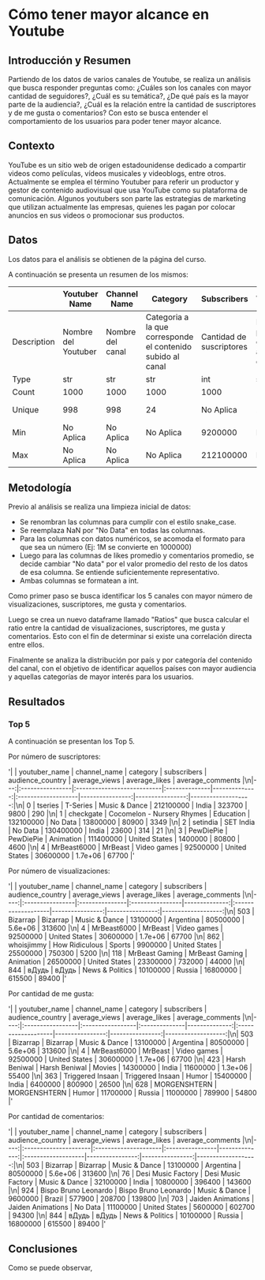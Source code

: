 # Cómo tener mayor alcance en Youtube

## Introducción y Resumen

Partiendo de los datos de varios canales de Youtube, se realiza un análisis que busca responder preguntas como: ¿Cuáles son los canales con mayor cantidad de seguidores?, ¿Cuál es su temática?, ¿De qué país es la mayor parte de la audiencia?, ¿Cuál es la relación entre la cantidad de suscriptores y de me gusta o comentarios? 
Con esto se busca entender el comportamiento de los usuarios para poder tener mayor alcance. 

## Contexto

YouTube es un sitio web de origen estadounidense dedicado a compartir videos como películas, vídeos musicales y videoblogs, entre otros. 
Actualmente se emplea el término Youtuber para referir un productor y gestor de contenido audiovisual que usa YouTube como su plataforma de comunicación. Algunos youtubers son parte las estrategias de marketing que utilizan actualmente las empresas, quienes les pagan por colocar anuncios en sus videos o promocionar sus productos. 

## Datos

Los datos para el análisis se obtienen de la página del curso.

A continuación se presenta un resumen de los mismos: 

|             | Youtuber Name       | Channel Name     | Category                                                    | Subscribers              | Audience Country                         | Average Views                        | Average Likes                   | Average Comments                 |
|-------------|---------------------|------------------|-------------------------------------------------------------|--------------------------|------------------------------------------|--------------------------------------|---------------------------------|----------------------------------|
| Description | Nombre del Youtuber | Nombre del canal | Categoria a la que corresponde el contenido subido al canal | Cantidad de suscriptores | Pais principal de la audiencia del canal | Cantidad promedio de visualizaciones | Cantidad promedio de 'Me gusta' | Cantidad promedio de comentarios |
| Type        |                 str |              str |                                                         str |                      int |                                      str |                                  int |                             int |                              int |
| Count       |                1000 |             1000 |                                                        1000 |                     1000 |                                     1000 |                                 1000 |                            1000 |                             1000 |
| Unique      |                 998 |              998 |                                                          24 |                No Aplica |                                       28 |                            No Aplica |                       No Aplica |                        No Aplica |
| Min         |           No Aplica |        No Aplica |                                                   No Aplica |                  9200000 |                                No Aplica |                                    0 |                               5 |                                1 |
| Max         |           No Aplica |        No Aplica |                                                   No Aplica |                212100000 |                                No Aplica |                             80500000 |                         5600000 |                           313600 |


## Metodología

Previo al análisis se realiza una limpieza inicial de datos:
<ul>
<li>Se renombran las columnas para cumplir con el estilo snake_case.</li>
<li>Se reemplaza NaN por "No Data" en todas las columnas.</li>
<li>Para las columnas con datos numéricos, se acomoda el formato para que sea un número (Ej: 1M se convierte en 1000000)</li>
<li>Luego para las columnas de likes promedio y comentarios promedio, se decide cambiar "No data" por el valor promedio del resto de los datos de esa columna. Se entiende suficientemente representativo.</li>
<li>Ambas columnas se formatean a int.</li>
</ul>

Como primer paso se busca identificar los 5 canales con mayor número de visualizaciones, suscriptores, me gusta y comentarios.

Luego se crea un nuevo dataframe llamado "Ratios" que busca calcular el ratio entre la cantidad de visualizaciones, suscriptores, me gusta y comentarios. Esto con el fin de determinar si existe una correlación directa entre ellos.

Finalmente se analiza la distribución por país y por categoría del contenido del canal, con el objetivo de identificar aquellos países con mayor audiencia y aquellas categorías de mayor interés para los usuarios.


## Resultados

### Top 5
A continuación se presentan los Top 5.

Por número de suscriptores:

'|    | youtuber_name   | channel_name               | category      |   subscribers | audience_country   |   average_views |   average_likes |   average_comments |\n|---:|:----------------|:---------------------------|:--------------|--------------:|:-------------------|----------------:|----------------:|-------------------:|\n|  0 | tseries         | T-Series                   | Music & Dance |     212100000 | India              |          323700 |      9800       |                290 |\n|  1 | checkgate       | Cocomelon - Nursery Rhymes | Education     |     132100000 | No Data            |        13800000 |     80900       |               3349 |\n|  2 | setindia        | SET India                  | No Data       |     130400000 | India              |           23600 |       314       |                 21 |\n|  3 | PewDiePie       | PewDiePie                  | Animation     |     111400000 | United States      |         1400000 |     80800       |               4600 |\n|  4 | MrBeast6000     | MrBeast                    | Video games   |      92500000 | United States      |        30600000 |         1.7e+06 |              67700 |'

Por número de visualizaciones:

'|     | youtuber_name   | channel_name   | category        |   subscribers | audience_country   |   average_views |   average_likes |   average_comments |\n|----:|:----------------|:---------------|:----------------|--------------:|:-------------------|----------------:|----------------:|-------------------:|\n| 503 | Bizarrap        | Bizarrap       | Music & Dance   |      13100000 | Argentina          |        80500000 |         5.6e+06 |             313600 |\n|   4 | MrBeast6000     | MrBeast        | Video games     |      92500000 | United States      |        30600000 |         1.7e+06 |              67700 |\n| 862 | whoisjimmy      | How Ridiculous | Sports          |       9900000 | United States      |        25500000 |    750300       |               5200 |\n| 118 | MrBeast Gaming  | MrBeast Gaming | Animation       |      26500000 | United States      |        23300000 |    732000       |              44000 |\n| 844 | вДудь           | вДудь          | News & Politics |      10100000 | Russia             |        16800000 |    615500       |              89400 |'

Por cantidad de me gusta:

'|     | youtuber_name    | channel_name     | category      |   subscribers | audience_country   |   average_views |   average_likes |   average_comments |\n|----:|:-----------------|:-----------------|:--------------|--------------:|:-------------------|----------------:|----------------:|-------------------:|\n| 503 | Bizarrap         | Bizarrap         | Music & Dance |      13100000 | Argentina          |        80500000 |         5.6e+06 |             313600 |\n|   4 | MrBeast6000      | MrBeast          | Video games   |      92500000 | United States      |        30600000 |         1.7e+06 |              67700 |\n| 423 | Harsh Beniwal    | Harsh Beniwal    | Movies        |      14300000 | India              |        11600000 |         1.3e+06 |              55400 |\n| 363 | Triggered Insaan | Triggered Insaan | Humor         |      15400000 | India              |         6400000 |    800900       |              26500 |\n| 628 | MORGENSHTERN     | MORGENSHTERN     | Humor         |      11700000 | Russia             |        11000000 |    789900       |              54800 |'

Por cantidad de comentarios:

'|     | youtuber_name        | channel_name         | category        |   subscribers | audience_country   |   average_views |   average_likes |   average_comments |\n|----:|:---------------------|:---------------------|:----------------|--------------:|:-------------------|----------------:|----------------:|-------------------:|\n| 503 | Bizarrap             | Bizarrap             | Music & Dance   |      13100000 | Argentina          |        80500000 |         5.6e+06 |             313600 |\n|  76 | Desi Music Factory   | Desi Music Factory   | Music & Dance   |      32100000 | India              |        10800000 |    396400       |             143600 |\n| 924 | Bispo Bruno Leonardo | Bispo Bruno Leonardo | Music & Dance   |       9600000 | Brazil             |          577900 |    208700       |             139800 |\n| 703 | Jaiden Animations    | Jaiden Animations    | No Data         |      11100000 | United States      |         5600000 |    602700       |              94300 |\n| 844 | вДудь                | вДудь                | News & Politics |      10100000 | Russia             |        16800000 |    615500       |              89400 |'




## Conclusiones

Como se puede observar,
